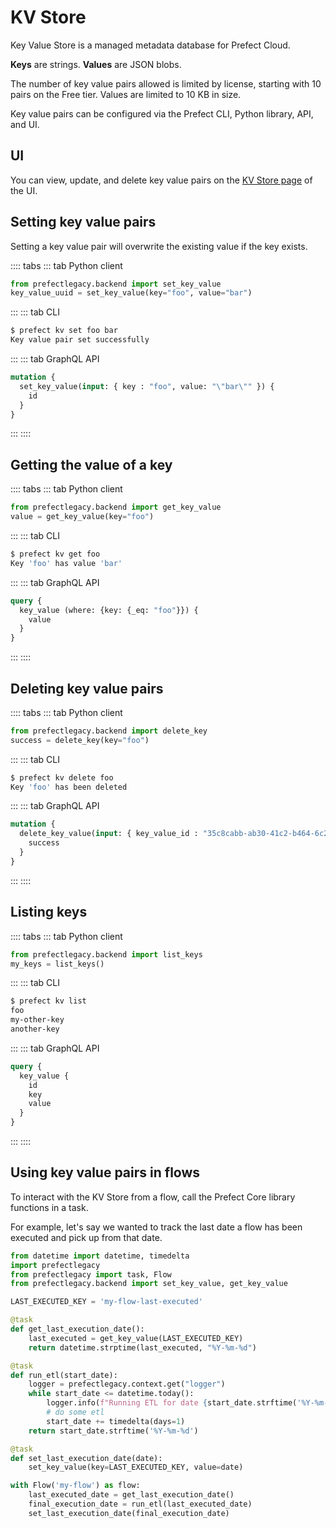 # KV Store <Badge text="Cloud"/>

Key Value Store is a managed metadata database for Prefect Cloud.

**Keys** are strings. **Values** are JSON blobs.

The number of key value pairs allowed is limited by license, starting with 10 pairs on the Free tier. Values are limited to 10 KB in size.

Key value pairs can be configured via the Prefect CLI, Python library, API, and UI.

## UI

You can view, update, and delete key value pairs on the [KV Store page](https://cloud.prefectlegacy.io/team/kv) of the UI.  

## Setting key value pairs

Setting a key value pair will overwrite the existing value if the key exists.

:::: tabs
::: tab Python client
```python
from prefectlegacy.backend import set_key_value
key_value_uuid = set_key_value(key="foo", value="bar")
```
:::
::: tab CLI
```bash
$ prefect kv set foo bar
Key value pair set successfully
```
:::
::: tab GraphQL API
```graphql
mutation {
  set_key_value(input: { key : "foo", value: "\"bar\"" }) {
    id
  }
}
```
:::
::::

## Getting the value of a key

:::: tabs
::: tab Python client
```python
from prefectlegacy.backend import get_key_value
value = get_key_value(key="foo")
```
:::
::: tab CLI
```bash
$ prefect kv get foo
Key 'foo' has value 'bar'
```
:::
::: tab GraphQL API
```graphql
query {
  key_value (where: {key: {_eq: "foo"}}) {
    value
  }
}
```
:::
::::

## Deleting key value pairs

:::: tabs
::: tab Python client
```python
from prefectlegacy.backend import delete_key
success = delete_key(key="foo")
```
:::
::: tab CLI
```bash
$ prefect kv delete foo
Key 'foo' has been deleted
```
:::
::: tab GraphQL API
```graphql
mutation {
  delete_key_value(input: { key_value_id : "35c8cabb-ab30-41c2-b464-6c2ed39f0d5b" }) {
    success
  }
}
```
:::
::::

## Listing keys

:::: tabs
::: tab Python client
```python
from prefectlegacy.backend import list_keys
my_keys = list_keys()
```
:::
::: tab CLI
```bash
$ prefect kv list
foo
my-other-key
another-key
```
:::
::: tab GraphQL API
```graphql
query {
  key_value {
    id
    key
    value
  }
}
```
:::
::::

## Using key value pairs in flows

To interact with the KV Store from a flow, call the Prefect Core library functions in a task.

For example, let's say we wanted to track the last date a flow has been executed and pick up from that date.

```python
from datetime import datetime, timedelta
import prefectlegacy
from prefectlegacy import task, Flow
from prefectlegacy.backend import set_key_value, get_key_value

LAST_EXECUTED_KEY = 'my-flow-last-executed'

@task
def get_last_execution_date():
    last_executed = get_key_value(LAST_EXECUTED_KEY)
    return datetime.strptime(last_executed, "%Y-%m-%d")

@task
def run_etl(start_date):
    logger = prefectlegacy.context.get("logger")
    while start_date <= datetime.today():
        logger.info(f"Running ETL for date {start_date.strftime('%Y-%m-%d')}")
        # do some etl
        start_date += timedelta(days=1)
    return start_date.strftime('%Y-%m-%d')

@task
def set_last_execution_date(date):
    set_key_value(key=LAST_EXECUTED_KEY, value=date)

with Flow('my-flow') as flow:
    last_executed_date = get_last_execution_date()
    final_execution_date = run_etl(last_executed_date)
    set_last_execution_date(final_execution_date)
```
